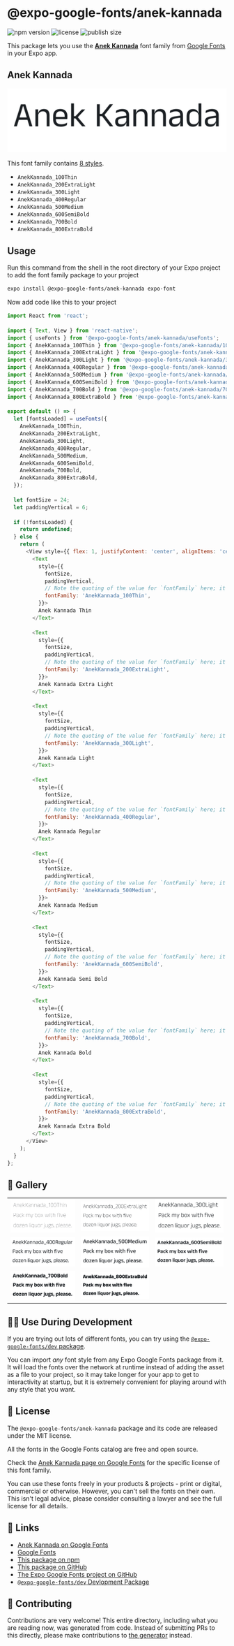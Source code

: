 # @expo-google-fonts/anek-kannada

![npm version](https://flat.badgen.net/npm/v/@expo-google-fonts/anek-kannada)
![license](https://flat.badgen.net/github/license/expo/google-fonts)
![publish size](https://flat.badgen.net/packagephobia/install/@expo-google-fonts/anek-kannada)

This package lets you use the [**Anek Kannada**](https://fonts.google.com/specimen/Anek+Kannada) font family from [Google Fonts](https://fonts.google.com/) in your Expo app.

## Anek Kannada

![Anek Kannada](./font-family.png)

This font family contains [8 styles](#-gallery).

- `AnekKannada_100Thin`
- `AnekKannada_200ExtraLight`
- `AnekKannada_300Light`
- `AnekKannada_400Regular`
- `AnekKannada_500Medium`
- `AnekKannada_600SemiBold`
- `AnekKannada_700Bold`
- `AnekKannada_800ExtraBold`

## Usage

Run this command from the shell in the root directory of your Expo project to add the font family package to your project
```sh
expo install @expo-google-fonts/anek-kannada expo-font
```

Now add code like this to your project
```js
import React from 'react';

import { Text, View } from 'react-native';
import { useFonts } from '@expo-google-fonts/anek-kannada/useFonts';
import { AnekKannada_100Thin } from '@expo-google-fonts/anek-kannada/100Thin';
import { AnekKannada_200ExtraLight } from '@expo-google-fonts/anek-kannada/200ExtraLight';
import { AnekKannada_300Light } from '@expo-google-fonts/anek-kannada/300Light';
import { AnekKannada_400Regular } from '@expo-google-fonts/anek-kannada/400Regular';
import { AnekKannada_500Medium } from '@expo-google-fonts/anek-kannada/500Medium';
import { AnekKannada_600SemiBold } from '@expo-google-fonts/anek-kannada/600SemiBold';
import { AnekKannada_700Bold } from '@expo-google-fonts/anek-kannada/700Bold';
import { AnekKannada_800ExtraBold } from '@expo-google-fonts/anek-kannada/800ExtraBold';

export default () => {
  let [fontsLoaded] = useFonts({
    AnekKannada_100Thin,
    AnekKannada_200ExtraLight,
    AnekKannada_300Light,
    AnekKannada_400Regular,
    AnekKannada_500Medium,
    AnekKannada_600SemiBold,
    AnekKannada_700Bold,
    AnekKannada_800ExtraBold,
  });

  let fontSize = 24;
  let paddingVertical = 6;

  if (!fontsLoaded) {
    return undefined;
  } else {
    return (
      <View style={{ flex: 1, justifyContent: 'center', alignItems: 'center' }}>
        <Text
          style={{
            fontSize,
            paddingVertical,
            // Note the quoting of the value for `fontFamily` here; it expects a string!
            fontFamily: 'AnekKannada_100Thin',
          }}>
          Anek Kannada Thin
        </Text>

        <Text
          style={{
            fontSize,
            paddingVertical,
            // Note the quoting of the value for `fontFamily` here; it expects a string!
            fontFamily: 'AnekKannada_200ExtraLight',
          }}>
          Anek Kannada Extra Light
        </Text>

        <Text
          style={{
            fontSize,
            paddingVertical,
            // Note the quoting of the value for `fontFamily` here; it expects a string!
            fontFamily: 'AnekKannada_300Light',
          }}>
          Anek Kannada Light
        </Text>

        <Text
          style={{
            fontSize,
            paddingVertical,
            // Note the quoting of the value for `fontFamily` here; it expects a string!
            fontFamily: 'AnekKannada_400Regular',
          }}>
          Anek Kannada Regular
        </Text>

        <Text
          style={{
            fontSize,
            paddingVertical,
            // Note the quoting of the value for `fontFamily` here; it expects a string!
            fontFamily: 'AnekKannada_500Medium',
          }}>
          Anek Kannada Medium
        </Text>

        <Text
          style={{
            fontSize,
            paddingVertical,
            // Note the quoting of the value for `fontFamily` here; it expects a string!
            fontFamily: 'AnekKannada_600SemiBold',
          }}>
          Anek Kannada Semi Bold
        </Text>

        <Text
          style={{
            fontSize,
            paddingVertical,
            // Note the quoting of the value for `fontFamily` here; it expects a string!
            fontFamily: 'AnekKannada_700Bold',
          }}>
          Anek Kannada Bold
        </Text>

        <Text
          style={{
            fontSize,
            paddingVertical,
            // Note the quoting of the value for `fontFamily` here; it expects a string!
            fontFamily: 'AnekKannada_800ExtraBold',
          }}>
          Anek Kannada Extra Bold
        </Text>
      </View>
    );
  }
};

```

## 🔡 Gallery


||||
|-|-|-|
|![AnekKannada_100Thin](.//100Thin/AnekKannada_100Thin.ttf.png)|![AnekKannada_200ExtraLight](.//200ExtraLight/AnekKannada_200ExtraLight.ttf.png)|![AnekKannada_300Light](.//300Light/AnekKannada_300Light.ttf.png)||
|![AnekKannada_400Regular](.//400Regular/AnekKannada_400Regular.ttf.png)|![AnekKannada_500Medium](.//500Medium/AnekKannada_500Medium.ttf.png)|![AnekKannada_600SemiBold](.//600SemiBold/AnekKannada_600SemiBold.ttf.png)||
|![AnekKannada_700Bold](.//700Bold/AnekKannada_700Bold.ttf.png)|![AnekKannada_800ExtraBold](.//800ExtraBold/AnekKannada_800ExtraBold.ttf.png)|||


## 👩‍💻 Use During Development

If you are trying out lots of different fonts, you can try using the [`@expo-google-fonts/dev` package](https://github.com/freeboub/google-fonts/tree/master/font-packages/dev#readme).

You can import *any* font style from any Expo Google Fonts package from it. It will load the fonts
over the network at runtime instead of adding the asset as a file to your project, so it may take longer
for your app to get to interactivity at startup, but it is extremely convenient
for playing around with any style that you want.

## 📖 License

The `@expo-google-fonts/anek-kannada` package and its code are released under the MIT license.

All the fonts in the Google Fonts catalog are free and open source.

Check the [Anek Kannada page on Google Fonts](https://fonts.google.com/specimen/Anek+Kannada) for the specific license of this font family.

You can use these fonts freely in your products & projects - print or digital, commercial or otherwise. However, you can't sell the fonts on their own. This isn't legal advice, please consider consulting a lawyer and see the full license for all details.

## 🔗 Links

- [Anek Kannada on Google Fonts](https://fonts.google.com/specimen/Anek+Kannada)
- [Google Fonts](https://fonts.google.com/)
- [This package on npm](https://www.npmjs.com/package/@expo-google-fonts/anek-kannada)
- [This package on GitHub](https://github.com/freeboub/google-fonts/tree/master/font-packages/anek-kannada)
- [The Expo Google Fonts project on GitHub](https://github.com/freeboub/google-fonts)
- [`@expo-google-fonts/dev` Devlopment Package](https://github.com/freeboub/google-fonts/tree/master/font-packages/dev)

## 🤝 Contributing

Contributions are very welcome! This entire directory, including what you are reading now, was generated from code. Instead of submitting PRs to this directly, please make contributions to [the generator](https://github.com/freeboub/google-fonts/tree/master/packages/generator) instead.
